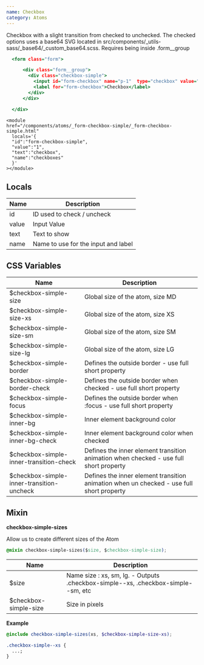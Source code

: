 ```yaml
---
name: Checkbox
category: Atoms
---
```


Checkbox with a slight transition from checked to unchecked. The checked options uses a base64 SVG located in src/components/\_utils-sass/\_base64/\_custom_base64.scss. Requires being inside .form\_\_group

```checkbox-simple.html
  <form class="form">

      <div class="form__group">
        <div class="checkbox-simple">
          <input id="form-checkbox" name="p-1"  type="checkbox" value="">
          <label for="form-checkbox">Checkbox</label>
        </div>
      </div>

  </div>
```

```
<module
href="/components/atoms/_form-checkbox-simple/_form-checkbox-simple.html"
  locals='{
  "id":"form-checkbox-simple",
  "value":"1",
  "text":"checkbox",
  "name":"checkboxes"
  }'
></module>

```

## Locals

| Name  | Description                         |
| ----- | ----------------------------------- |
| id    | ID used to check / uncheck          |
| value | Input Value                         |
| text  | Text to show                        |
| name  | Name to use for the input and label |

## CSS Variables

| Name                                       | Description                                                                              |
| ------------------------------------------ | ---------------------------------------------------------------------------------------- |
| \$checkbox-simple-size                     | Global size of the atom, size MD                                                         |
| \$checkbox-simple-size-xs                  | Global size of the atom, size XS                                                         |
| \$checkbox-simple-size-sm                  | Global size of the atom, size SM                                                         |
| \$checkbox-simple-size-lg                  | Global size of the atom, size LG                                                         |
| \$checkbox-simple-border                   | Defines the outside border - use full short property                                     |
| \$checkbox-simple-border-check             | Defines the outside border when checked - use full short property                        |
| \$checkbox-simple-focus                    | Defines the outside border when :focus - use full short property                         |
| \$checkbox-simple-inner-bg                 | Inner element background color                                                           |
| \$checkbox-simple-inner-bg-check           | Inner element background color when checked                                              |
| \$checkbox-simple-inner-transition-check   | Defines the inner element transition animation when checked - use full short property    |
| \$checkbox-simple-inner-transition-uncheck | Defines the inner element transition animation when un checked - use full short property |

## Mixin

**checkbox-simple-sizes**

Allow us to create different sizes of the Atom

```css
@mixin checkbox-simple-sizes($size, $checkbox-simple-size);
```

| Name                   | Description                                                                       |
| ---------------------- | --------------------------------------------------------------------------------- |
| \$size                 | Name size : xs, sm, lg. - Outputs .checkbox-simple--xs, .checkbox-simple--sm, etc |
| \$checkbox-simple-size | Size in pixels                                                                    |

**Example**

```scss
@include checkbox-simple-sizes(xs, $checkbox-simple-size-xs);
```

```css
.checkbox-simple--xs {
  ...;
}
```
